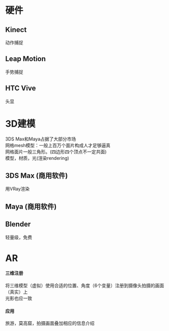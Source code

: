 # 硬件
## Kinect
动作捕捉

## Leap Motion
手势捕捉

## HTC Vive
头显

# 3D建模
3DS Max和Maya占据了大部分市场 \
网格mesh模型：一般上百万个面片构成人才足够逼真 \
网格面片一般三角形。(四边形四个顶点不一定共面) \
模型，材质，光(渲染rendering)

## 3DS Max (商用软件)
用VRay渲染

## Maya (商用软件)

## Blender
轻量级，免费


# AR
#### 三维注册
将三维模型（虚拟）使用合适的位置、角度（6个变量）注册到摄像头拍摄的画面（真实）上 \
光影也应一致

#### 应用
旅游，莫高窟，拍摄画面叠加相应的信息介绍